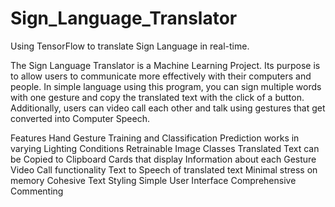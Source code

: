 # Sign_Language_Translator

Using TensorFlow to translate Sign Language in real-time. 

The Sign Language Translator is a Machine Learning Project. Its purpose is to allow users to communicate more effectively with their computers and people. In simple language using this program, you can sign multiple words with one gesture and copy the translated text with the click of a button. Additionally, users can video call each other and talk using gestures that get converted into Computer Speech.

Features
 Hand Gesture Training and Classification
 Prediction works in varying Lighting Conditions
 Retrainable Image Classes
 Translated Text can be Copied to Clipboard
 Cards that display Information about each Gesture
 Video Call functionality
 Text to Speech of translated text
 Minimal stress on memory
 Cohesive Text Styling
 Simple User Interface
 Comprehensive Commenting 

